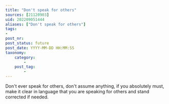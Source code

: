 ```yaml
---
title: "Don't speak for others"
sources: [21120903]
uid: 202209051444
aliases: ["Don't speak for others"]
tags:
-
post_nr:
post_status: future
post_date: YYYY-MM-DD HH:MM:SS
taxonomy:
    category:
        -
    post_tag:
        -
---
```


Don't ever speak for others, don't assume anything, if you absolutely must, make it clear in language that you are speaking for others and stand corrected if needed.